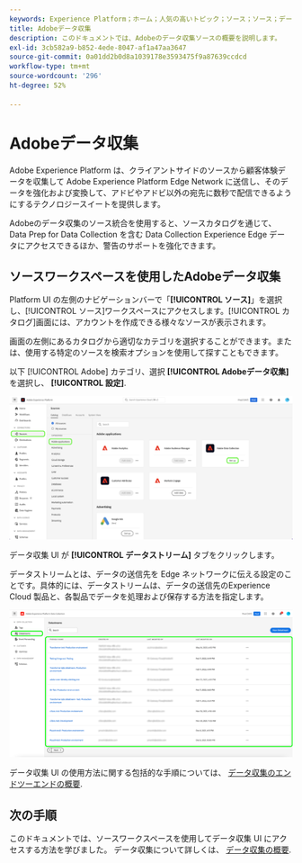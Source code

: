 ```yaml
---
keywords: Experience Platform；ホーム；人気の高いトピック；ソース；ソース；データ収集
title: Adobeデータ収集
description: このドキュメントでは、Adobeのデータ収集ソースの概要を説明します。
exl-id: 3cb582a9-b852-4ede-8047-af1a47aa3647
source-git-commit: 0a01dd2b0d8a1039178e3593475f9a87639ccdcd
workflow-type: tm+mt
source-wordcount: '296'
ht-degree: 52%

---
```


# Adobeデータ収集

Adobe Experience Platform は、クライアントサイドのソースから顧客体験データを収集して Adobe Experience Platform Edge Network に送信し、そのデータを強化および変換して、アドビやアドビ以外の宛先に数秒で配信できるようにするテクノロジースイートを提供します。

Adobeのデータ収集のソース統合を使用すると、ソースカタログを通じて、Data Prep for Data Collection を含む Data Collection Experience Edge データにアクセスできるほか、警告のサポートを強化できます。

## ソースワークスペースを使用したAdobeデータ収集

Platform UI の左側のナビゲーションバーで「**[!UICONTROL ソース]**」を選択し、[!UICONTROL ソース]ワークスペースにアクセスします。[!UICONTROL カタログ]画面には、アカウントを作成できる様々なソースが表示されます。

画面の左側にあるカタログから適切なカテゴリを選択することができます。または、使用する特定のソースを検索オプションを使用して探すこともできます。

以下 [!UICONTROL Adobe] カテゴリ、選択 **[!UICONTROL Adobeデータ収集]**&#x200B;を選択し、 **[!UICONTROL 設定]**.

![データ収集](./images/data-collection/catalog.png)

データ収集 UI が **[!UICONTROL データストリーム]** タブをクリックします。

データストリームとは、データの送信先を Edge ネットワークに伝える設定のことです。具体的には、データストリームは、データの送信先のExperience Cloud 製品と、各製品でデータを処理および保存する方法を指定します。

![datastreams](./images/data-collection/datastreams.png)

データ収集 UI の使用方法に関する包括的な手順については、 [データ収集のエンドツーエンドの概要](../../../rtcdp-connections/e2e.md).

## 次の手順

このドキュメントでは、ソースワークスペースを使用してデータ収集 UI にアクセスする方法を学びました。 データ収集について詳しくは、 [データ収集の概要](../../../rtcdp-connections/e2e.md).
